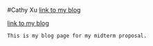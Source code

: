 #Cathy Xu
[link to my blog](http://sites.bxmc.poly.edu/~xinwenxu/WebDev/index.php/2018/02/02/hello-world/)

[link to my blog](http://sites.bxmc.poly.edu/~xinwenxu/WebDev/index.php/2018/02/19/midterm-proposal/)
```
This is my blog page for my midterm proposal. 